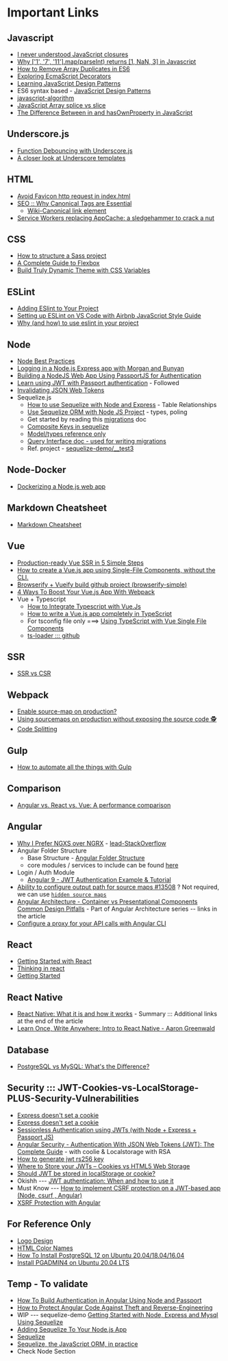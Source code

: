 # Important Links

## Javascript
* [I never understood JavaScript closures](https://medium.com/dailyjs/i-never-understood-javascript-closures-9663703368e8])
* [Why \['1', '7', '11'\].map(parseInt) returns \[1, NaN, 3\] in Javascript](https://medium.com/dailyjs/parseint-mystery-7c4368ef7b21)
* [How to Remove Array Duplicates in ES6](https://medium.com/dailyjs/how-to-remove-array-duplicates-in-es6-5daa8789641c)
* [Exploring EcmaScript Decorators](https://medium.com/google-developers/exploring-es7-decorators-76ecb65fb841#.x5c2ndtx0)
* [Learning JavaScript Design Patterns](https://addyosmani.com/resources/essentialjsdesignpatterns/book/#constructorpatternjavascript)
* ES6 syntax based - [JavaScript Design Patterns](https://medium.com/better-programming/javascript-design-patterns-25f0faaaa15)
* [javascript-algorithm](https://github.com/trekhleb/javascript-algorithms)
* [JavaScript Array splice vs slice](https://stackoverflow.com/questions/37601282/javascript-array-splice-vs-slice)
* [The Difference Between in and hasOwnProperty in JavaScript](https://masteringjs.io/tutorials/fundamentals/hasownproperty)

## Underscore.js
  * [Function Debouncing with Underscore.js](https://davidwalsh.name/function-debounce)
  * [A closer look at Underscore templates](https://2ality.com/2012/06/underscore-templates.html)

## HTML
* [Avoid Favicon http request in index.html](https://stackoverflow.com/questions/5199902/isnt-it-silly-that-a-tiny-favicon-requires-yet-another-http-request-how-can-i)
* [SEO :: Why Canonical Tags are Essential](https://www.deepcrawl.com/blog/best-practice/why-canonical-tags-are-essential/)
  * [Wiki-Canonical link element](https://en.wikipedia.org/wiki/Canonical_link_element)
* [Service Workers replacing AppCache: a sledgehammer to crack a nut](https://medium.com/@firt/service-workers-replacing-appcache-a-sledgehammer-to-crack-a-nut-5db6f473cc9b)

## CSS
* [How to structure a Sass project](http://thesassway.com/beginner/how-to-structure-a-sass-project)
* [A Complete Guide to Flexbox](https://css-tricks.com/snippets/css/a-guide-to-flexbox/)
* [Build Truly Dynamic Theme with CSS Variables](https://medium.com/angular-in-depth/build-truly-dynamic-theme-with-css-variables-539516e95837)

## ESLint
* [Adding ESlint to Your Project](https://medium.com/dailyjs/adding-eslint-to-your-project-7bd4feca35a8)
* [Setting up ESLint on VS Code with Airbnb JavaScript Style Guide](https://travishorn.com/setting-up-eslint-on-vs-code-with-airbnb-javascript-style-guide-6eb78a535ba6)
* [Why (and how) to use eslint in your project](https://medium.com/the-node-js-collection/why-and-how-to-use-eslint-in-your-project-742d0bc61ed7)

## Node
* [Node Best Practices ](https://github.com/goldbergyoni/nodebestpractices)
* [Logging in a Node.js Express app with Morgan and Bunyan](https://medium.com/@tobydigz/logging-in-a-node-express-app-with-morgan-and-bunyan-30d9bf2c07a)
* [Building a NodeJS Web App Using PassportJS for Authentication](https://dev.to/gm456742/building-a-nodejs-web-app-using-passportjs-for-authentication-3ge2)
* [Learn using JWT with Passport authentication](https://medium.com/front-end-weekly/learn-using-jwt-with-passport-authentication-9761539c4314) - Followed
* [Invalidating JSON Web Tokens](https://stackoverflow.com/questions/21978658/invalidating-json-web-tokens)
* Sequelize.js
  * [How to use Sequelize with Node and Express](https://www.codementor.io/@mirko0/how-to-use-sequelize-with-node-and-express-i24l67cuz) - Table Relationships
  * [Use Sequelize ORM with Node JS Project](https://hackernoon.com/integrating-rabbitmq-with-nodejs-3f3u32cx) - types, poling
  * Get started by reading this [migrations](https://sequelize.org/master/manual/migrations.html) doc
  * [Composite Keys in sequelize](https://gist.github.com/lucasscariot/5b8747fbc8a6948a805c646fae4ceef8)
  * [Model/types reference only](https://khalilstemmler.com/articles/fixing-sequelize-models-with-migrations/)
  * [Query Interface doc - used for writing migrations](https://sequelize.org/master/class/lib/dialects/abstract/query-interface.js~QueryInterface.html#instance-method-changeColumn)
  * Ref. project - [sequelize-demo/__test3](https://github.com/kushalarora92/sequelize-demo/tree/master/__test3)

## Node-Docker
* [Dockerizing a Node.js web app](https://nodejs.org/fr/docs/guides/nodejs-docker-webapp)

## Markdown Cheatsheet
* [Markdown Cheatsheet](https://github.com/adam-p/markdown-here/wiki/Markdown-Cheatsheet)

## Vue
* [Production-ready Vue SSR in 5 Simple Steps](https://www.namecheap.com/blog/production-ready-vue-ssr-in-5-simple-steps/)
* [How to create a Vue.js app using Single-File Components, without the CLI.](https://www.freecodecamp.org/news/how-to-create-a-vue-js-app-using-single-file-components-without-the-cli-7e73e5b8244f/)
* [Browserify + Vueify build github project (browserify-simple)](https://github.com/vuejs-templates/browserify-simple/tree/master/template)
* [4 Ways To Boost Your Vue.js App With Webpack](https://vuejsdevelopers.com/2017/06/18/vue-js-boost-your-app-with-webpack/)
* Vue + Typescript
  * [How to Integrate Typescript with Vue.Js](https://blog.theodo.com/2019/11/integrate-typescript-with-vue/)
  * [How to write a Vue.js app completely in TypeScript](https://blog.logrocket.com/how-to-write-a-vue-js-app-completely-in-typescript/)
  * For tsconfig file only ===> [Using TypeScript with Vue Single File Components](https://alligator.io/vuejs/using-typescript-with-vue/)
  * [ts-loader ::: github](https://github.com/TypeStrong/ts-loader)

## SSR
* [SSR vs CSR](https://content-static.upwork.com/blog/uploads/sites/3/2017/09/11114835/CSR-v-SSR-infographic.png)

## Webpack
* [Enable source-map on production?](https://medium.com/@sujankanwar/enable-source-map-on-production-f2f53c5f4345)
* [Using sourcemaps on production without exposing the source code 🕵️‍](https://itnext.io/using-sourcemaps-on-production-without-revealing-the-source-code-%EF%B8%8F-d41e78e20c89)
* [Code Splitting](https://webpack.js.org/guides/code-splitting/)

## Gulp
* [How to automate all the things with Gulp](https://hackernoon.com/how-to-automate-all-the-things-with-gulp-b21a3fc96885)

## Comparison
* [Angular vs. React vs. Vue: A performance comparison](https://blog.logrocket.com/angular-vs-react-vs-vue-a-performance-comparison/)

## Angular
* [Why I Prefer NGXS over NGRX](https://blog.singular.uk/why-i-prefer-ngxs-over-ngrx-df727cd868b5) - [lead-StackOverflow](https://stackoverflow.com/a/52211855/2562435)
* Angular Folder Structure
  * Base Structure - [Angular Folder Structure](https://medium.com/@motcowley/angular-folder-structure-d1809be95542)
  * core modules / services to include can be found [here](https://itnext.io/choosing-a-highly-scalable-folder-structure-in-angular-d987de65ec7)
* Login / Auth Module
  * [Angular 9 - JWT Authentication Example & Tutorial](https://jasonwatmore.com/post/2020/04/19/angular-9-jwt-authentication-example-tutorial)
* [Ability to configure output path for source maps #13508](https://github.com/angular/angular-cli/issues/13508) ? Not required, we can use [`hidden source maps`](https://github.com/angular/angular-cli/pull/13062)
* [Angular Architecture - Container vs Presentational Components Common Design Pitfalls](https://blog.angular-university.io/angular-component-design-how-to-avoid-custom-event-bubbling-and-extraneous-properties-in-the-local-component-tree/) - Part of Angular Architecture series -- links in the article 
* [Configure a proxy for your API calls with Angular CLI](https://juristr.com/blog/2016/11/configure-proxy-api-angular-cli/)

## React
* [Getting Started with React](https://www.taniarascia.com/getting-started-with-react)
* [Thinking in react](https://reactjs.org/docs/thinking-in-react.html)
* [Getting Started](https://reactjs.org/docs/getting-started.html)

## React Native
* [React Native: What it is and how it works](https://medium.com/we-talk-it/react-native-what-it-is-and-how-it-works-e2182d008f5e) - Summary ::: Additional links at the end of the article
* [Learn Once, Write Anywhere: Intro to React Native - Aaron Greenwald](https://www.youtube.com/watch?v=LIeqUPvh8qY)

## Database
* [PostgreSQL vs MySQL: What's the Difference? ](https://www.guru99.com/postgresql-vs-mysql-difference.html)

## Security ::: JWT-Cookies-vs-LocalStorage-PLUS-Security-Vulnerabilities
* [Express doesn't set a cookie](https://stackoverflow.com/a/42735038/2562435)
* [Express doesn't set a cookie](https://stackoverflow.com/a/59995621/2562435)
* [Sessionless Authentication using JWTs (with Node + Express + Passport JS)](https://blog.usejournal.com/sessionless-authentication-withe-jwts-with-node-express-passport-js-69b059e4b22c)
* [Angular Security - Authentication With JSON Web Tokens (JWT): The Complete Guide](https://blog.angular-university.io/angular-jwt-authentication/) - with coolie & Localstorage with RSA
* [How to generate jwt rs256 key](https://gist.github.com/ygotthilf/baa58da5c3dd1f69fae9)
* [Where to Store your JWTs – Cookies vs HTML5 Web Storage](https://stormpath.com/blog/where-to-store-your-jwts-cookies-vs-html5-web-storage)
* [Should JWT be stored in localStorage or cookie?](https://stackoverflow.com/questions/34817617/should-jwt-be-stored-in-localstorage-or-cookie)
* Okishh --- [JWT authentication: When and how to use it](https://blog.logrocket.com/jwt-authentication-best-practices/)
* Must Know --- [How to implement CSRF protection on a JWT-based app (Node, csurf , Angular)](https://medium.com/@d.silvas/how-to-implement-csrf-protection-on-a-jwt-based-app-node-csurf-angular-bb90af2a9efd)
* [XSRF Protection with Angular](https://levelup.gitconnected.com/xsrf-protection-with-angular-and-express-d084c6e57da5)


## For Reference Only
* [Logo Design](https://www.freelogodesign.org)
* [HTML Color Names](https://htmlcolorcodes.com/color-names/)
* [How To Install PostgreSQL 12 on Ubuntu 20.04/18.04/16.04](https://computingforgeeks.com/install-postgresql-12-on-ubuntu/)
* [Install PGADMIN4 on Ubuntu 20.04 LTS](https://askubuntu.com/a/1231676)

## Temp - To validate
* [How To Build Authentication in Angular Using Node and Passport](https://blog.jscrambler.com/setting-up-authentication-using-angular-node-and-passport/)
* [How to Protect Angular Code Against Theft and Reverse-Engineering](https://blog.jscrambler.com/how-to-protect-angular-code-against-theft-and-reverse-engineering/)
* WIP --- sequelize-demo [Getting Started with Node, Express and Mysql Using Sequelize](https://medium.com/@prajramesh93/getting-started-with-node-express-and-mysql-using-sequelize-ed1225afc3e0)
* [Adding Sequelize To Your Node.js App](https://medium.com/mtholla/integrating-sequelize-into-your-node-app-a446353fb5ee)
* [Sequelize](https://sequelize.org/v5/index.html)
* [Sequelize, the JavaScript ORM, in practice](http://www.redotheweb.com/2013/02/20/sequelize-the-javascript-orm-in-practice.html)
* Check Node Section
